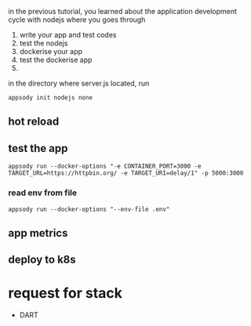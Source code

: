 

in the previous tutorial, you learned about the application development cycle with nodejs where you goes through

1. write your app and test codes 
2. test the nodejs
3. dockerise your app
4. test the dockerise app
5. 

in the directory where server.js located, run

```
appsody init nodejs none
```

## hot reload


## test the app

```
appsody run --docker-options "-e CONTAINER_PORT=3000 -e TARGET_URL=https://httpbin.org/ -e TARGET_URI=delay/1" -p 5000:3000
```

### read env from file

```
appsody run --docker-options "--env-file .env"
```

## app metrics

## deploy to k8s


# request for stack

- DART



